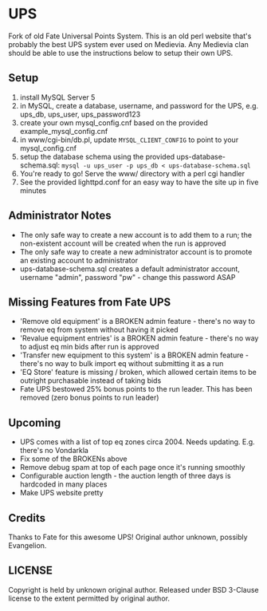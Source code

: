 # UPS

Fork of old Fate Universal Points System.  This is an old perl website that's probably the best UPS system ever used on Medievia.  Any Medievia clan should be able to use the instructions below to setup their own UPS.

## Setup
1. install MySQL Server 5
2. in MySQL, create a database, username, and password for the UPS, e.g. ups_db, ups_user, ups_password123
3. create your own mysql_config.cnf based on the provided example_mysql_config.cnf
4. in www/cgi-bin/db.pl, update `MYSQL_CLIENT_CONFIG` to point to your mysql_config.cnf
5. setup the database schema using the provided ups-database-schema.sql: `mysql -u ups_user -p ups_db < ups-database-schema.sql`
6. You're ready to go! Serve the www/ directory with a perl cgi handler
7. See the provided lighttpd.conf for an easy way to have the site up in five minutes

## Administrator Notes
* The only safe way to create a new account is to add them to a run; the non-existent account will be created when the run is approved
* The only safe way to create a new administrator account is to promote an existing account to administrator
* ups-database-schema.sql creates a default administrator account, username "admin", password "pw" - change this password ASAP

## Missing Features from Fate UPS
* 'Remove old equipment' is a BROKEN admin feature - there's no way to remove eq from system without having it picked
* 'Revalue equipment entries' is a BROKEN admin feature - there's no way to adjust eq min bids after run is approved
* 'Transfer new equipment to this system' is a BROKEN admin feature - there's no way to bulk import eq without submitting it as a run
* 'EQ Store' feature is missing / broken, which allowed certain items to be outright purchasable instead of taking bids
* Fate UPS bestowed 25% bonus points to the run leader. This has been removed (zero bonus points to run leader)

## Upcoming
* UPS comes with a list of top eq zones circa 2004. Needs updating. E.g. there's no Vondarkla
* Fix some of the BROKENs above
* Remove debug spam at top of each page once it's running smoothly
* Configurable auction length - the auction length of three days is hardcoded in many places
* Make UPS website pretty

## Credits
Thanks to Fate for this awesome UPS!  Original author unknown, possibly Evangelion.

## LICENSE
Copyright is held by unknown original author. Released under BSD 3-Clause license to the extent permitted by original author.
